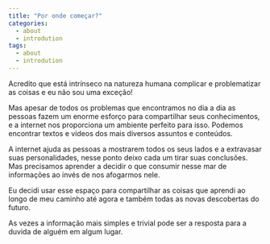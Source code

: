```yaml
---
title: "Por onde começar?"
categories:
  - about
  - introdution
tags:
  - about
  - introdution
---
```


Acredito que está intrínseco na natureza humana complicar e problematizar as coisas e eu não sou uma exceção!

Mas apesar de todos os problemas que encontramos no dia a dia as pessoas fazem um enorme esforço para compartilhar seus conhecimentos, e a internet nos proporciona um ambiente perfeito para isso. Podemos encontrar textos e vídeos dos mais diversos assuntos e conteúdos.

A internet ajuda as pessoas a mostrarem todos os seus lados e a extravasar suas personalidades, nesse ponto deixo cada um tirar suas conclusões. Mas precisamos aprender a decidir o que consumir nesse mar de informações ao invés de nos afogarmos nele.

Eu decidi usar esse espaço para compartilhar as coisas que aprendi ao longo de meu caminho até agora e também todas as novas descobertas do futuro.

As vezes a informação mais simples e trivial pode ser a resposta para a duvida de alguém em algum lugar.
